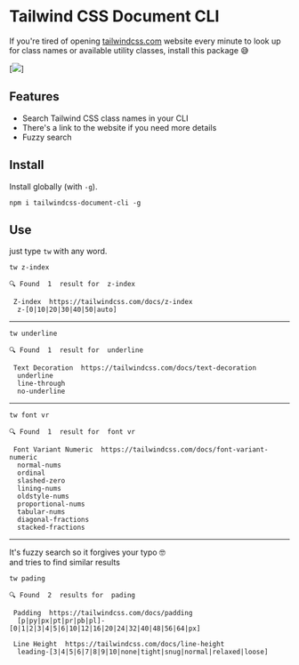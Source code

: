 # Tailwind CSS Document CLI

If you're tired of opening [tailwindcss.com](https://tailwindcss.com/) website every minute to look up for class names or available utility classes, install this package 😅

[![](https://raw.githubusercontent.com/saadeghi/files/main/tailwindcss-document-cli/demo.gif)]

## Features
- Search Tailwind CSS class names in your CLI
- There's a link to the website if you need more details
- Fuzzy search


## Install
Install globally (with `-g`).
```
npm i tailwindcss-document-cli -g
```

## Use
just type `tw` with any word.
```
tw z-index
```
```
🔍 Found  1  result for  z-index 

 Z-index  https://tailwindcss.com/docs/z-index
  z-[0|10|20|30|40|50|auto]
```
---
```
tw underline
```
```
🔍 Found  1  result for  underline 

 Text Decoration  https://tailwindcss.com/docs/text-decoration
  underline 
  line-through 
  no-underline
```
---
```
tw font vr
```
```
🔍 Found  1  result for  font vr 

 Font Variant Numeric  https://tailwindcss.com/docs/font-variant-numeric
  normal-nums 
  ordinal 
  slashed-zero 
  lining-nums 
  oldstyle-nums 
  proportional-nums 
  tabular-nums 
  diagonal-fractions 
  stacked-fractions 
```
---
It's fuzzy search so it forgives your typo 🤓   
and tries to find similar results
```
tw pading
```
```
🔍 Found  2  results for  pading 

 Padding  https://tailwindcss.com/docs/padding
  [p|py|px|pt|pr|pb|pl]-[0|1|2|3|4|5|6|10|12|16|20|24|32|40|48|56|64|px] 

 Line Height  https://tailwindcss.com/docs/line-height
  leading-[3|4|5|6|7|8|9|10|none|tight|snug|normal|relaxed|loose] 
```
